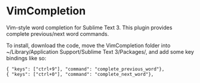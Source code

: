 # VimCompletion
Vim-style word completion for Sublime Text 3. This plugin provides complete previous/next word commands.

To install, download the code, move the VimCompletion
folder into ~/Library/Application Support/Sublime Text 3/Packages/, and add some key bindings like so:

    { "keys": ["ctrl+9"], "command": "complete_previous_word"},
    { "keys": ["ctrl+0"], "command": "complete_next_word"},
